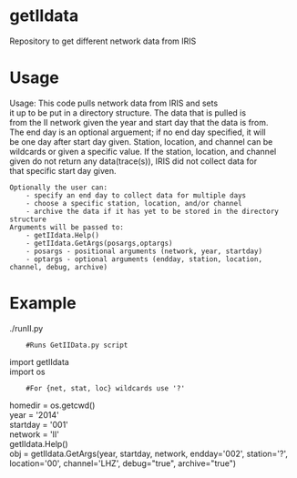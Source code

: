 getIIdata
=========

Repository to get different network data from IRIS 

Usage
=========

Usage:  This code pulls network data from IRIS and sets    
	it up to be put in a directory structure. The data that is pulled is     
	from the II network given the year and start day that the data is from.     
	The end day is an optional arguement; if no end day specified, it will      
	be one day after start day given. Station, location, and channel can be      
	wildcards or given a specific value. If the station, location, and channel       
	given do not return any data(trace(s)), IRIS did not collect data for       
	that specific start day given.  
    
	Optionally the user can:  
		- specify an end day to collect data for multiple days    
		- choose a specific station, location, and/or channel    
		- archive the data if it has yet to be stored in the directory structure   
	Arguments will be passed to:  
		- getIIdata.Help() 
		- getIIdata.GetArgs(posargs,optargs)    
		- posargs - positional arguments (network, year, startday)     
		- optargs - optional arguments (endday, station, location, channel, debug, archive)    

Example
=========

./runII.py 

		#Runs GetIIData.py script

import getIIdata    
import os

		#For {net, stat, loc} wildcards use '?'

homedir = os.getcwd()    
year = '2014'    
startday = '001'    
network = 'II'    
getIIdata.Help()    
obj = getIIdata.GetArgs(year, startday, network, 
			endday='002', station='?', 
			location='00', channel='LHZ', 
			debug="true", archive="true")

